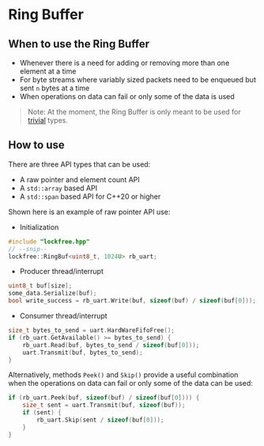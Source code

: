 # Ring Buffer

## When to use the Ring Buffer
* Whenever there is a need for adding or removing more than one element at a time
* For byte streams where variably sized packets need to be enqueued but sent `n` bytes at a time
* When operations on data can fail or only some of the data is used

> Note: At the moment, the Ring Buffer is only meant to be used for [trivial](https://en.cppreference.com/w/cpp/language/classes#Trivial_class) types.

## How to use
There are three API types that can be used:
* A raw pointer and element count API
* A `std::array` based API
* A `std::span` based API for C++20 or higher

Shown here is an example of raw pointer API use:
* Initialization
```cpp
#include "lockfree.hpp"
// --snip--
lockfree::RingBuf<uint8_t, 1024U> rb_uart;
```

* Producer thread/interrupt
```cpp
uint8_t buf[size];
some_data.Serialize(buf);
bool write_success = rb_uart.Write(buf, sizeof(buf) / sizeof(buf[0]));
```

* Consumer thread/interrupt
```cpp
size_t bytes_to_send = uart.HardWareFifoFree();
if (rb_uart.GetAvailable() >= bytes_to_send) {
    rb_uart.Read(buf, bytes_to_send / sizeof(buf[0]));
    uart.Transmit(buf, bytes_to_send);
}
```

Alternatively, methods `Peek()` and `Skip()` provide a useful combination when the operations on data can fail or only some of the data can be used:
```cpp
if (rb_uart.Peek(buf, sizeof(buf) / sizeof(buf[0]))) {
    size_t sent = uart.Transmit(buf, sizeof(buf));
    if (sent) {
        rb_uart.Skip(sent / sizeof(buf[0]));
    }
}
```
